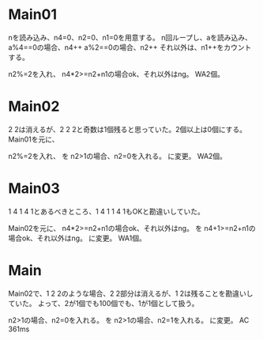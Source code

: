 # Main01
nを読み込み、n4=0、n2=0、n1=0を用意する。
n回ループし、aを読み込み、
a%4==0の場合、n4++
a%2==0の場合、n2++
それ以外は、n1++をカウントする。

n2%=2を入れ、
n4*2>=n2+n1の場合ok、それ以外はng。
WA2個。

# Main02
2 2は消えるが、2 2 2と奇数は1個残ると思っていた。2個以上は0個にする。
Main01を元に、

n2%=2を入れ、
を
n2>1の場合、n2=0を入れる。
に変更。
WA2個。

# Main03
1 4 1 4 1とあるべきところ、1 4 1 1 4 1もOKと勘違いしていた。

Main02を元に、
n4*2>=n2+n1の場合ok、それ以外はng。
を
n4+1>=n2+n1の場合ok、それ以外はng。
に変更。
WA1個。

# Main
Main02で、1 2 2のような場合、2 2部分は消えるが、1 2は残ることを勘違いしていた。
よって、2が1個でも100個でも、1が1個として扱う。

n2>1の場合、n2=0を入れる。
を
n2>1の場合、n2=1を入れる。
に変更。
AC 361ms
